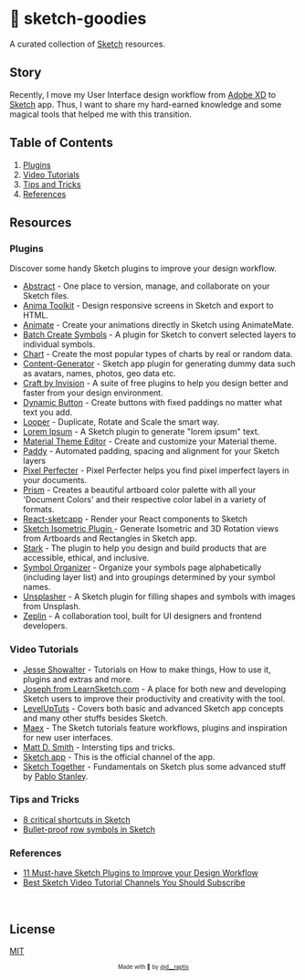 # 💎 sketch-goodies
A curated collection of [Sketch](https://www.sketchapp.com/) resources.

Story 
-----
Recently, I move my User Interface design workflow from [Adobe XD](https://www.adobe.com/gr_en/products/xd.html) to [Sketch](https://www.sketchapp.com/) app. Thus, I want to share my hard-earned knowledge and some magical tools that helped me with this transition.

Table of Contents
-----------------

1. [Plugins](#plugins)
2. [Video Tutorials](#video-tutorials)
3. [Tips and Tricks](#tips-and-tricks)
4. [References](#references)

Resources
---------

### Plugins
Discover some handy Sketch plugins to improve your design workflow.

- [Abstract](https://www.goabstract.com/) - One place to version, manage, and collaborate on your Sketch files.
- [Anima Toolkit](https://animaapp.github.io/) - Design responsive screens in Sketch and export to HTML.
- [Animate](http://animatemate.com/) - Create your animations directly in Sketch using AnimateMate.
- [Batch Create Symbols](https://github.com/demersdesigns/sketch-batch-create-symbols) - A plugin for Sketch to convert selected layers to individual symbols.
- [Chart](https://github.com/pavelkuligin/chart) - Create the most popular types of charts by real or random data.
- [Content-Generator](https://github.com/timuric/Content-generator-sketch-plugin) - Sketch app plugin for generating dummy data such as avatars, names, photos, geo data etc.
- [Craft by Invision](https://www.invisionapp.com/craft) - A suite of free plugins to help you design better and faster from your design environment.
- [Dynamic Button](https://github.com/ddwht/sketch-dynamic-button) - Create buttons with fixed paddings no matter what text you add.
- [Looper](http://sureskumar.com/looper/) - Duplicate, Rotate and Scale the smart way.
- [Lorem Ipsum](https://github.com/whoisryosuke/sketch-lorem-ipsum-2017) - A Sketch plugin to generate "lorem ipsum" text.
- [Material Theme Editor](https://material.io/tools/theme-editor/) - Create and customize your Material theme.
- [Paddy](https://github.com/DWilliames/paddy-sketch-plugin) - Automated padding, spacing and alignment for your Sketch layers
- [Pixel Perfecter](https://github.com/swiadek/pixel-perfecter-sketch-plugin) - Pixel Perfecter helps you find pixel imperfect layers in your documents.
- [Prism](https://github.com/ment-mx/Prism) - Creates a beautiful artboard color palette with all your 'Document Colors' and their respective color label in a variety of formats.
- [React-sketcapp](http://airbnb.io/react-sketchapp/) - Render your React components to Sketch
- [Sketch Isometric Plugin ](https://github.com/sureskumar/sketch-isometric?ref=fordesignrs) - Generate Isometric and 3D Rotation views from Artboards and Rectangles in Sketch app.
- [Stark](https://www.getstark.co/) - The plugin to help you design and build products that are accessible, ethical, and inclusive.
- [Symbol Organizer](https://github.com/sonburn/symbol-organizer) - Organize your symbols page alphabetically (including layer list) and into groupings determined by your symbol names.
- [Unsplasher](https://github.com/perrysmotors/sketch-unsplasher) - A Sketch plugin for filling shapes and symbols with images from Unsplash.
- [Zeplin](https://zeplin.io/) - A collaboration tool, built for UI designers and frontend developers.


### Video Tutorials

- [Jesse Showalter](https://www.youtube.com/playlist?list=PLrtjkLnNjGHuH00MTdjQGlAt6Gcm5oFDP) - Tutorials on How to make things, How to use it, plugins and extras and more.
- [Joseph from LearnSketch.com](https://www.youtube.com/user/learnsketch) - A place for both new and developing Sketch users to improve their productivity and creativity with the tool. 
- [LevelUpTuts](https://www.youtube.com/user/LevelUpTuts/playlists?sort=dd&shelf_id=9&view=50) - Covers both basic and advanced Sketch app concepts and many other stuffs besides Sketch.
- [Maex](https://www.youtube.com/playlist?list=PLgwNtYvZGv9Q_rH5RVWYE20dcp4_MLhX_) - The Sketch tutorials feature workflows, plugins and inspiration for new user interfaces.
- [Matt D. Smith](https://www.youtube.com/playlist?list=PLRH-iQQ3liameZu6Do8mYJdm-zCLymXJ1) - Intersting tips and tricks.
- [Sketch app](https://www.youtube.com/channel/UC-1eTnnUmKJ8yEa1nCnAGpw) - This is the official channel of the app.
- [Sketch Together](https://www.youtube.com/playlist?list=PLWlUJU11tp4fEXI8deWhBQAHDv9R23WHB) - Fundamentals on Sketch plus some advanced stuff by [Pablo Stanley](https://www.pablostanley.com/).

### Tips and Tricks

- [8 critical shortcuts in Sketch](https://www.invisionapp.com/inside-design/8-critical-shortcuts-in-sketch/)
- [Bullet-proof row symbols in Sketch](https://medium.com/deliveroo-design/bullet-proof-rows-d185f7ad3a85?ref=fordesignrs)

### References
- [11 Must-have Sketch Plugins to Improve your Design Workflow](https://medium.com/sketch-app-sources/11-must-have-sketch-plugins-to-improve-your-design-workflow-a4c752e3a036)
- [Best Sketch Video Tutorial Channels You Should Subscribe](https://medium.com/introcept-hub/best-sketch-video-tutorial-channels-you-should-subscribe-27e007243864)

&nbsp;

License
-------
[MIT](https://en.wikipedia.org/wiki/MIT_License)

<p align="center">
<sub><sup>Made with 🤘 by <a href="https://twitter.com/d__raptis">@d__raptis</a></sup></sub>
</p>
